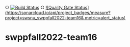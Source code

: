 ○ [![Build
Status](https://travis-ci.com/swsnu/swppfall2022-team16.svg?branch=main)](https://travis-ci.com/swsnu/swppfall2022-team16)
○ [![Quality Gate
Status](https://sonarcloud.io/api/project_badges/measure?project=swsnu_swppfall2022-team16&
metric=alert_status)](https://sonarcloud.io/dashboard?id=swsnu_swppfall2022-team16)
# swppfall2022-team16
